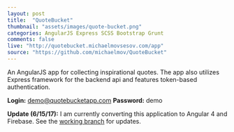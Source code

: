 ```yaml
---
layout: post
title:  "QuoteBucket"
thumbnail: "assets/images/quote-bucket.png"
categories: AngularJS Express SCSS Bootstrap Grunt
comments: false
live: "http://quotebucket.michaelmovsesov.com/app"
source: "https://github.com/michaelmov/QuoteBucket"
---
```


An AngularJS app for collecting inspirational quotes. The app also utilizes Express framework for the backend api and features token-based authentication.

**Login:** demo@quotebucketapp.com  **Password:** demo

**Update (6/15/17):** I am currently converting this application to Angular 4 and Firebase. See the <a href="https://github.com/michaelmov/QuoteBucket/tree/angular4-fireabase-release" target="_blank">working branch</a> for updates.